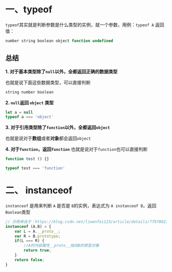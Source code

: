 # 一、typeof

`typeof`其实就是判断参数是什么类型的实例，就一个参数，用例：`typeof A`
返回值：

```javascript
number string boolean object function undefined
```

## 总结

**1. 对于基本类型除了`null`以外，全都返回正确的数据类型**

也就是说下面这些数据类型，可以直接判断
```javascript
string number boolean
```

**2. `null`返回 `object` 类型**

```javascript
let a = null
typeof a === 'object'
```

**3. 对于引用类型除了`function`以外，全都返回`object`**

也就是说对于**数组**或者**对象**都会返回`object`

**4. 对于`function`，返回`function`**
也就是说对于`function`也可以直接判断

```javascript
function test () {}

typeof test === 'function'
```
# 二、 instanceof

`instanceof` 是用来判断 `A` 是否是 `B`的实例，表达式为 `A instanceof B`，返回`Boolean`类型

```javascript
// 示例来自于：https://blog.csdn.net/liwenfei123/article/details/77978027
instanceof (A,B) = {
    var L = A.__proto__;
    var R = B.prototype;
    if(L === R) {
        //A的内部属性__proto__指向B的原型对象
        return true;
    }
    return false;
}
```